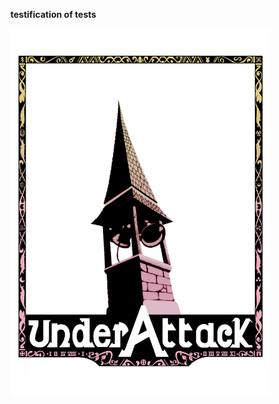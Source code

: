  <!DOCTYPE html>
<html>
<head>
</head>
<body>

<b>testification of tests</b>
<div><img src="items/UnderAttackLogo.png" width="416" height="588"></div>

</body>
</html> 

